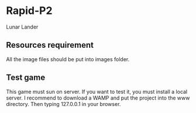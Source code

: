 # Rapid-P2
Lunar Lander

## Resources requirement
All the image files should be put into images folder.

## Test game
This game must sun on server. If you want to test it, you must install a local server.
I recommend to download a WAMP and put the project into the www directory. Then typing 127.0.0.1 in your browser.
